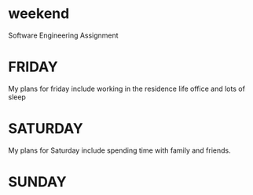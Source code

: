 # weekend
Software Engineering Assignment
# FRIDAY
My plans for friday include working in the residence life office and lots of sleep
# SATURDAY
My plans for Saturday include spending time with family and friends.
# SUNDAY
